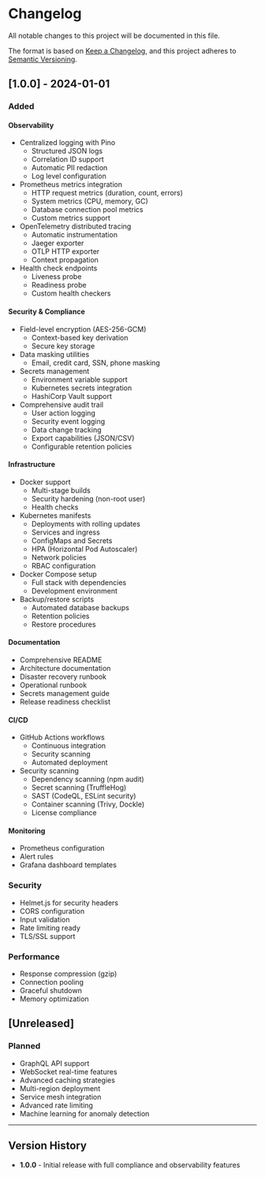 # Changelog

All notable changes to this project will be documented in this file.

The format is based on [Keep a Changelog](https://keepachangelog.com/en/1.0.0/),
and this project adheres to [Semantic Versioning](https://semver.org/spec/v2.0.0.html).

## [1.0.0] - 2024-01-01

### Added

#### Observability
- Centralized logging with Pino
  - Structured JSON logs
  - Correlation ID support
  - Automatic PII redaction
  - Log level configuration
- Prometheus metrics integration
  - HTTP request metrics (duration, count, errors)
  - System metrics (CPU, memory, GC)
  - Database connection pool metrics
  - Custom metrics support
- OpenTelemetry distributed tracing
  - Automatic instrumentation
  - Jaeger exporter
  - OTLP HTTP exporter
  - Context propagation
- Health check endpoints
  - Liveness probe
  - Readiness probe
  - Custom health checkers

#### Security & Compliance
- Field-level encryption (AES-256-GCM)
  - Context-based key derivation
  - Secure key storage
- Data masking utilities
  - Email, credit card, SSN, phone masking
- Secrets management
  - Environment variable support
  - Kubernetes secrets integration
  - HashiCorp Vault support
- Comprehensive audit trail
  - User action logging
  - Security event logging
  - Data change tracking
  - Export capabilities (JSON/CSV)
  - Configurable retention policies

#### Infrastructure
- Docker support
  - Multi-stage builds
  - Security hardening (non-root user)
  - Health checks
- Kubernetes manifests
  - Deployments with rolling updates
  - Services and ingress
  - ConfigMaps and Secrets
  - HPA (Horizontal Pod Autoscaler)
  - Network policies
  - RBAC configuration
- Docker Compose setup
  - Full stack with dependencies
  - Development environment
- Backup/restore scripts
  - Automated database backups
  - Retention policies
  - Restore procedures

#### Documentation
- Comprehensive README
- Architecture documentation
- Disaster recovery runbook
- Operational runbook
- Secrets management guide
- Release readiness checklist

#### CI/CD
- GitHub Actions workflows
  - Continuous integration
  - Security scanning
  - Automated deployment
- Security scanning
  - Dependency scanning (npm audit)
  - Secret scanning (TruffleHog)
  - SAST (CodeQL, ESLint security)
  - Container scanning (Trivy, Dockle)
  - License compliance

#### Monitoring
- Prometheus configuration
- Alert rules
- Grafana dashboard templates

### Security
- Helmet.js for security headers
- CORS configuration
- Input validation
- Rate limiting ready
- TLS/SSL support

### Performance
- Response compression (gzip)
- Connection pooling
- Graceful shutdown
- Memory optimization

## [Unreleased]

### Planned
- GraphQL API support
- WebSocket real-time features
- Advanced caching strategies
- Multi-region deployment
- Service mesh integration
- Advanced rate limiting
- Machine learning for anomaly detection

---

## Version History

- **1.0.0** - Initial release with full compliance and observability features
